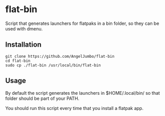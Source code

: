 # flat-bin
Script that generates launchers for flatpaks in a bin folder, so they can be used with dmenu.

## Installation

```
git clone https://github.com/AngelJumbo/flat-bin
cd flat-bin
sudo cp ./flat-bin /usr/local/bin/flat-bin

```

## Usage
By default the script generates the launchers in $HOME/.local/bin/ so that folder should be part of your PATH.

You should run this script every time that you install a flatpak app.
